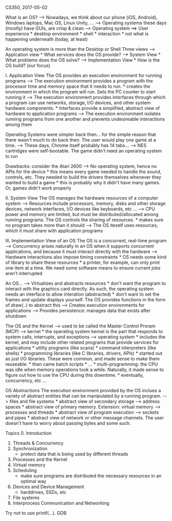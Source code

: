 CS350, 2017-05-02


What is an OS?
--> Nowadays, we think about our phone (iOS, Android), Windows laptops, Mac OS, Linux Unity, ...
--> Operating systems these days (mostly) have GUIs, are crisp & clean
--> Operating system ==> User experience
	* desktop environment
	* shell
	* interaction
	* not what is happening underneath (today, at least)

An operating system is more than the Desktop or Shell
Three views
--> Applcation view
	* What services does the OS provide?
--> System View
	* What problems does the OS solve?
--> Implementation View
	* How is the OS build? (our focus)


I. Application View
The OS provides an execution environment for running programs
--> The execution environment provides a program with the processor time and memory space that it needs to run.
	* creates the environment in which the program will run. Sets the PC counter to start running it
--> The execution environment provides interfaces through which a program can use networks, storage, I/O devices, and other system hardware components.
	* Interfaces provide a simplified, abstract view of hardware to application programs
--> The execution environment isolates running programs from one another and prevents undesireable interactions among them

Operating Systems were simpler back then... for the simple reason that there wasn't much to do back then. The user would play one game at a time.
--> These days, Chrome itself probably has 14 tabs...
--> NES cartridges were self-bootable. The game didn't need an operating system to run

Drawbacks: consider the Atari 2600
--> No operating system, hence no APIs for the device
	* this means every game needed to handle the sound, controls, etc. They needed to build the drivers themselves whenever they wanted to build a game
		* this is probably why it didn't have many games. Or, games didn't work properly


II. System View
The OS manages the hardware resources of a computer system
--> Resources include processors, memory, disks and other storage devices, network interfaces, I/O devices like keyboards, etc ...
--> CPU power and memory are limited, but must be distributed/allocated among running programs. The OS controls the sharing of resources.
	* makes sure no program takes more than it should
--> The OS iteself uses resources, which it must share with application programs


III. Implementation View of an OS
The OS is a concurrent, real-time program
--> Concurrency arises naturally in an OS when it supports concurrent applications, and because it must interact directly with the hardware
--> Hardware interactions also impose timing constraints
	* OS needs some kind of library to share these resources
		* a printer, for example, can only print one item at a time. We need some software means to ensure current jobs aren't interrupted


An OS...
--> Virtualizes and abstracts resources
	* don't want the program to interact with the graphics card directly. As such, the operating system needs an interface to allow interation (abstracted)
		* don't want to set the frames and update displays yourself. The OS provides functions in the form of draw(..) to abstract this
--> Creates execution environments for applications
--> Provides persistence: manages data that exists after shutdown


The OS and the Kernel
--> used to be called the Master Control Proram (MCP)
--> kernel
	* the operating system kernel is the part that responds to system calls, interrupts, and exceptions
--> operating system
	* includes the kernel, and may include other related programs that provide services for applications
		* utility programs (like scans)
		* command interpreters (like shells)
		* programming libraries (like C libraries, drivers, APIs)
	* started out as just I/O libraries. These were common, and made sense to make them reuseable.
	* then came batch scripts
	* ...
	* multi-programming: the CPU was idle when memory operations took a while. Naturally, it made sense to figure out how to use the CPU during this downtime.
	* eventually, concurrency, etc ...


OS Abstractions
The execution environment provided by the OS inclues a variety of abstract entities that can be manipulated by a running program.
--> files and file systems
	* abstract view of secondary storage
--> address spaces
	* abstract view of primary memory. Extension: virtual memory
--> processes and threads
	* abstract view of program execution
--> sockets and pipes
	* abstract view of network or other message channels. The user doesn't have to worry about passing bytes and some such.


Topics
0. Introduction
1. Threads & Concurrency
2. Synchronization
	* protect data that is being used by different threads
3. Processes and the Kernel
4. Virtual memory
5. Scheduling
	* make sure programs are distributed the necessary resources in an optimal way
6. Devices and Device Management
	* harddrives, SSDs, etc
7. File systems
8. Interprocess Communication and Networking

Try not to use printf(...). GDB